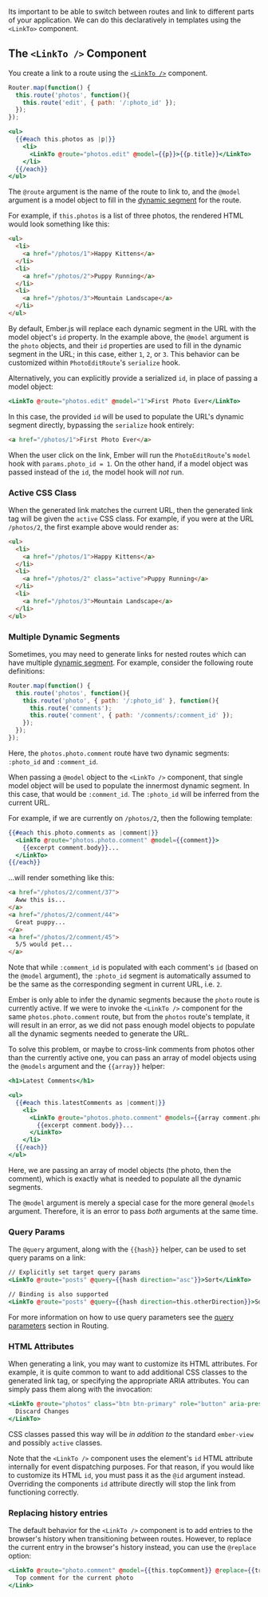 Its important to be able to switch between routes and link to different parts of
your application. We can do this declaratively in templates using the `<LinkTo>`
component.

## The `<LinkTo />` Component

You create a link to a route using the
[`<LinkTo />`](https://api.emberjs.com/ember/3.19/classes/Ember.Templates.components/methods/LinkTo?anchor=LinkTo)
component.

```javascript {data-filename=app/router.js}
Router.map(function() {
  this.route('photos', function(){
    this.route('edit', { path: '/:photo_id' });
  });
});
```

```handlebars {data-filename=app/templates/photos.hbs}
<ul>
  {{#each this.photos as |p|}}
    <li>
      <LinkTo @route="photos.edit" @model={{p}}>{{p.title}}</LinkTo>
    </li>
  {{/each}}
</ul>
```

The `@route` argument is the name of the route to link to, and the `@model`
argument is a model object to fill in the [dynamic segment](../../routing/defining-your-routes/#toc_dynamic-segments)
for the route.

For example, if `this.photos` is a list of three photos, the rendered HTML
would look something like this:

```html
<ul>
  <li>
    <a href="/photos/1">Happy Kittens</a>
  </li>
  <li>
    <a href="/photos/2">Puppy Running</a>
  </li>
  <li>
    <a href="/photos/3">Mountain Landscape</a>
  </li>
</ul>
```

By default, Ember.js will replace each dynamic segment in the URL with the
model object's `id` property. In the example above, the `@model` argument
is the `photo` objects, and their `id` properties are used to fill in the
dynamic segment in the URL; in this case, either `1`, `2`, or `3`. This
behavior can be customized within `PhotoEditRoute`'s `serialize` hook.

Alternatively, you can explicitly provide a serialized `id`, in place of
passing a model object:

```handlebars {data-filename=app/templates/photos.hbs}
<LinkTo @route="photos.edit" @model="1">First Photo Ever</LinkTo>
```

In this case, the provided `id` will be used to populate the URL's dynamic
segment directly, bypassing the `serialize` hook entirely:

```html
<a href="/photos/1">First Photo Ever</a>
```

When the user click on the link, Ember will run the `PhotoEditRoute`'s `model`
hook with `params.photo_id = 1`. On the other hand, if a model object was
passed instead of the `id`, the model hook will _not_ run.

### Active CSS Class

When the generated link matches the current URL, then the generated link tag
will be given the `active` CSS class. For example, if you were at the URL
`/photos/2`, the first example above would render as:

```html
<ul>
  <li>
    <a href="/photos/1">Happy Kittens</a>
  </li>
  <li>
    <a href="/photos/2" class="active">Puppy Running</a>
  </li>
  <li>
    <a href="/photos/3">Mountain Landscape</a>
  </li>
</ul>
```

### Multiple Dynamic Segments

Sometimes, you may need to generate links for nested routes which can
have multiple [dynamic segment](../../routing/defining-your-routes/#toc_dynamic-segments).
For example, consider the following route definitions:

```javascript {data-filename=app/router.js}
Router.map(function() {
  this.route('photos', function(){
    this.route('photo', { path: '/:photo_id' }, function(){
      this.route('comments');
      this.route('comment', { path: '/comments/:comment_id' });
    });
  });
});
```

Here, the `photos.photo.comment` route have two dynamic segments:
`:photo_id` and `:comment_id`.

When passing a `@model` object to the `<LinkTo />` component, that single model
object will be used to populate the innermost dynamic segment. In this case,
that would be `:comment_id`. The `:photo_id` will be inferred from the current
URL.

For example, if we are currently on `/photos/2`, then the following template:

```handlebars {data-filename=app/templates/photos/photo.hbs}
{{#each this.photo.comments as |comment|}}
  <LinkTo @route="photos.photo.comment" @model={{comment}}>
    {{excerpt comment.body}}...
  </LinkTo>
{{/each}}
```

...will render something like this:

```html
<a href="/photos/2/comment/37">
  Aww this is...
</a>
<a href="/photos/2/comment/44">
  Great puppy...
</a>
<a href="/photos/2/comment/45">
  5/5 would pet...
</a>
```

Note that while `:comment_id` is populated with each comment's `id` (based on
the `@model` argument), the `:photo_id` segment is automatically assumed to be
the same as the corresponding segment in current URL, i.e. `2`.

Ember is only able to infer the dynamic segments because the `photo` route is
currently active. If we were to invoke the `<LinkTo />` component for the same
`photos.photo.comment` route, but from the `photos` route's template, it will
result in an error, as we did not pass enough model objects to populate all the
dynamic segments needed to generate the URL.

To solve this problem, or maybe to cross-link comments from photos other than
the currently active one, you can pass an array of model objects using the
`@models` argument and the `{{array}}` helper:

```handlebars {data-filename=app/templates/photos.hbs}
<h1>Latest Comments</h1>

<ul>
  {{#each this.latestComments as |comment|}}
    <li>
      <LinkTo @route="photos.photo.comment" @models={{array comment.photo comment}}>
        {{excerpt comment.body}}...
      </LinkTo>
    </li>
  {{/each}}
</ul>
```

Here, we are passing an array of model objects (the photo, then the comment),
which is exactly what is needed to populate all the dynamic segments.

The `@model` argument is merely a special case for the more general `@models`
argument. Therefore, it is an error to pass _both_ arguments at the same time.

### Query Params

The `@query` argument, along with the `{{hash}}` helper, can be used to set
query params on a link:

```handlebars
// Explicitly set target query params
<LinkTo @route="posts" @query={{hash direction="asc"}}>Sort</LinkTo>

// Binding is also supported
<LinkTo @route="posts" @query={{hash direction=this.otherDirection}}>Sort</LinkTo>
```

For more information on how to use query parameters see the [query parameters](../../routing/query-params/) section in Routing.

### HTML Attributes

When generating a link, you may want to customize its HTML attributes. For
example, it is quite common to want to add additional CSS classes to the
generated link tag, or specifying the appropriate ARIA attributes. You can
simply pass them along with the invocation:

```handlebars {data-filename=app/templates/photos/edit.hbs}
<LinkTo @route="photos" class="btn btn-primary" role="button" aria-pressed="false">
  Discard Changes
</LinkTo>
```

CSS classes passed this way will be _in addition to_ the standard `ember-view`
and possibly `active` classes.

Note that the `<LinkTo />` component uses the element's `id` HTML attribute
internally for event dispatching purposes. For that reason, if you would like
to customize its HTML `id`, you must pass it as the `@id` argument instead.
Overriding the components `id` attribute directly will stop the link from
functioning correctly.

### Replacing history entries

The default behavior for the `<LinkTo />` component is to add entries to the
browser's history when transitioning between routes. However, to replace the
current entry in the browser's history instead, you can use the `@replace`
option:

```handlebars
<LinkTo @route="photo.comment" @model={{this.topComment}} @replace={{true}}>
  Top comment for the current photo
</Link>
```

<!-- eof - needed for pages that end in a code block  -->
